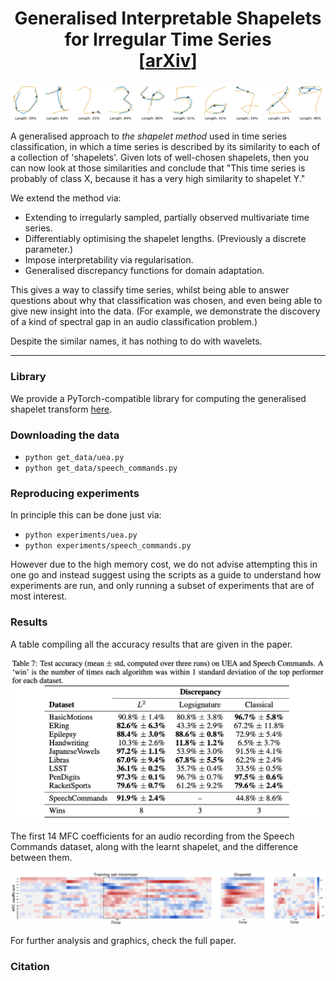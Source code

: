 <h1 align='center'> Generalised Interpretable Shapelets<br>
    for Irregular Time Series<br>
    [<a href="https://arxiv.org/abs/TODO">arXiv</a>] </h1>

<p align="center">
<img align="middle" src="./paper/images/new_pendigits.png" width="666" />
</p>

A generalised approach to _the shapelet method_ used in time series classification, in which a time series is described by its similarity to each of a collection of 'shapelets'. Given lots of well-chosen shapelets, then you can now look at those similarities and conclude that "This time series is probably of class X, because it has a very high similarity to shapelet Y."

We extend the method via:
+ Extending to irregularly sampled, partially observed multivariate time series.
+ Differentiably optimising the shapelet lengths. (Previously a discrete parameter.)
+ Impose interpretability via regularisation.
+ Generalised discrepancy functions for domain adaptation.

This gives a way to classify time series, whilst being able to answer questions about why that classification was chosen, and even being able to give new insight into the data. (For example, we demonstrate the discovery of a kind of spectral gap in an audio classification problem.)

Despite the similar names, it has nothing to do with wavelets.

----
### Library
We provide a PyTorch-compatible library for computing the generalised shapelet transform [here](./torchshapelets).

### Downloading the data
+ ``python get_data/uea.py``
+ ``python get_data/speech_commands.py``

### Reproducing experiments
In principle this can be done just via:
+ ``python experiments/uea.py``
+ ``python experiments/speech_commands.py``

However due to the high memory cost, we do not advise attempting this in one go and instead suggest using the scripts as a guide to understand how experiments are run, and only running a subset of experiments that are of most interest.

### Results
A table compiling all the accuracy results that are given in the paper. 
<p align="center">
<img align="middle" src="./paper/images/results_table_full.png" width="666" />
</p>
The first 14 MFC coefficients for an audio recording from the Speech Commands dataset, along with the learnt shapelet, and the difference between them. 
<p align="center">
<img align="middle" src="./paper/images/new_speech_commands_heatmap.png" width="666" />
</p>
For further analysis and graphics, check the full paper. 

### Citation
